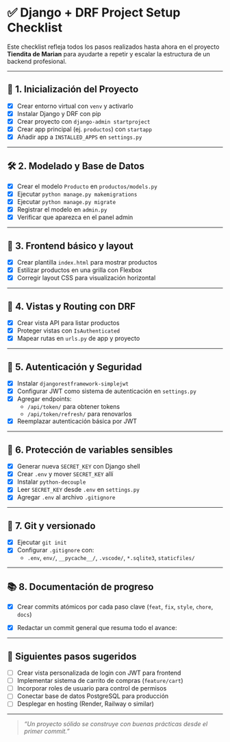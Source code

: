 # ✅ Django + DRF Project Setup Checklist

Este checklist refleja todos los pasos realizados hasta ahora en el proyecto **Tiendita de Marian** para ayudarte a repetir y escalar la estructura de un backend profesional.

---

## 📁 1. Inicialización del Proyecto

- [x] Crear entorno virtual con `venv` y activarlo
- [x] Instalar Django y DRF con pip
- [x] Crear proyecto con `django-admin startproject`
- [x] Crear app principal (ej. `productos`) con `startapp`
- [x] Añadir app a `INSTALLED_APPS` en `settings.py`

---

## 🛠️ 2. Modelado y Base de Datos

- [x] Crear el modelo `Producto` en `productos/models.py`
- [x] Ejecutar `python manage.py makemigrations`  
- [x] Ejecutar `python manage.py migrate`
- [x] Registrar el modelo en `admin.py`
- [x] Verificar que aparezca en el panel admin

---

## 🎨 3. Frontend básico y layout

- [x] Crear plantilla `index.html` para mostrar productos
- [x] Estilizar productos en una grilla con Flexbox
- [x] Corregir layout CSS para visualización horizontal

---

## 🧪 4. Vistas y Routing con DRF

- [x] Crear vista API para listar productos
- [x] Proteger vistas con `IsAuthenticated`
- [x] Mapear rutas en `urls.py` de app y proyecto

---

## 🔐 5. Autenticación y Seguridad

- [x] Instalar `djangorestframework-simplejwt`
- [x] Configurar JWT como sistema de autenticación en `settings.py`
- [x] Agregar endpoints:
  - `/api/token/` para obtener tokens
  - `/api/token/refresh/` para renovarlos
- [x] Reemplazar autenticación básica por JWT

---

## 🧾 6. Protección de variables sensibles

- [x] Generar nueva `SECRET_KEY` con Django shell
- [x] Crear `.env` y mover `SECRET_KEY` allí
- [x] Instalar `python-decouple`
- [x] Leer `SECRET_KEY` desde `.env` en `settings.py`
- [x] Agregar `.env` al archivo `.gitignore`

---

## 🧰 7. Git y versionado

- [x] Ejecutar `git init`
- [x] Configurar `.gitignore` con:
  - `.env`, `env/`, `__pycache__/`, `.vscode/`, `*.sqlite3`, `staticfiles/`


---

## 📚 8. Documentación de progreso

- [x] Crear commits atómicos por cada paso clave (`feat`, `fix`, `style`, `chore`, `docs`)
- [x] Redactar un commit general que resuma todo el avance:


---

## 🚀 Siguientes pasos sugeridos

- [ ] Crear vista personalizada de login con JWT para frontend
- [ ] Implementar sistema de carrito de compras (`feature/cart`)
- [ ] Incorporar roles de usuario para control de permisos
- [ ] Conectar base de datos PostgreSQL para producción
- [ ] Desplegar en hosting (Render, Railway o similar)

---

> _“Un proyecto sólido se construye con buenas prácticas desde el primer commit.”_

